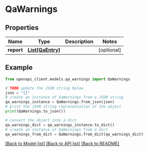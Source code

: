 # QaWarnings


## Properties

Name | Type | Description | Notes
------------ | ------------- | ------------- | -------------
**report** | [**List[QaEntry]**](QaEntry.md) |  | [optional] 

## Example

```python
from openapi_client.models.qa_warnings import QaWarnings

# TODO update the JSON string below
json = "{}"
# create an instance of QaWarnings from a JSON string
qa_warnings_instance = QaWarnings.from_json(json)
# print the JSON string representation of the object
print(QaWarnings.to_json())

# convert the object into a dict
qa_warnings_dict = qa_warnings_instance.to_dict()
# create an instance of QaWarnings from a dict
qa_warnings_from_dict = QaWarnings.from_dict(qa_warnings_dict)
```
[[Back to Model list]](../README.md#documentation-for-models) [[Back to API list]](../README.md#documentation-for-api-endpoints) [[Back to README]](../README.md)


